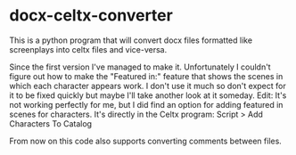 # docx-celtx-converter
This is a python program that will convert docx files formatted like screenplays into celtx files and vice-versa.

Since the first version I've managed to make it. Unfortunately I couldn't figure out how to make the "Featured in:" feature that shows the scenes in which each character appears work. I don't use it much so don't expect for it to be fixed quickly but maybe I'll take another look at it someday.
Edit: It's not working perfectly for me, but I did find an option for adding featured in scenes for characters. It's directly in the Celtx program: Script > Add Characters To Catalog

From now on this code also supports converting comments between files.
